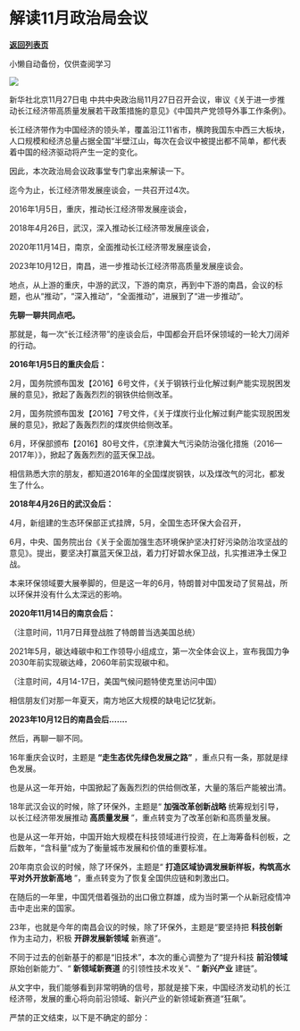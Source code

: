 # 解读11月政治局会议

[**返回列表页**](/gzh/政事堂2019)

小懒自动备份，仅供查阅学习

![](https://mmbiz.qpic.cn/mmbiz_png/rxhS23yu8cNe5KZ44A8NiamuQeQgibtd2VulRHZVy0sX7pUe7pb6lf0yorJTtwWCJDMHbKicvypiaRnjTLuILWnBkw/640?wx_fmt=png&from;=appmsg)

新华社北京11月27日电 中共中央政治局11月27日召开会议，审议《关于进一步推动长江经济带高质量发展若干政策措施的意见》《中国共产党领导外事工作条例》。  

长江经济带作为中国经济的领头羊，覆盖沿江11省市，横跨我国东中西三大板块，人口规模和经济总量占据全国“半壁江山，每次在会议中被提出都不简单，都代表着中国的经济驱动将产生一定的变化。

因此，本次政治局会议政事堂专门拿出来解读一下。

迄今为止，长江经济带发展座谈会，一共召开过4次。

2016年1月5日，重庆，推动长江经济带发展座谈会，

2018年4月26日，武汉，深入推动长江经济带发展座谈会，

2020年11月14日，南京，全面推动长江经济带发展座谈会，

2023年10月12日，南昌，进一步推动长江经济带高质量发展座谈会。

地点，从上游的重庆，中游的武汉，下游的南京，再到中下游的南昌，会议的标题，也从“推动”，“深入推动”，“全面推动”，进展到了“进一步推动”。

 **先聊一聊共同点吧。**

那就是，每一次“长江经济带”的座谈会后，中国都会开启环保领域的一轮大刀阔斧的行动。

 **2016年1月5日的重庆会后：**

2月，国务院颁布国发【2016】6号文件，《关于钢铁行业化解过剩产能实现脱困发展的意见》，掀起了轰轰烈烈的钢铁供给侧改革。

2月，国务院颁布国发【2016】7号文件，《关于煤炭行业化解过剩产能实现脱困发展的意见》，掀起了轰轰烈烈的煤炭供给侧改革。

6月，环保部颁布【2016】80号文件，《京津冀大气污染防治强化措施（2016—2017年）》，掀起了轰轰烈烈的蓝天保卫战。

相信熟悉大宗的朋友，都知道2016年的全国煤炭钢铁，以及煤改气的河北，都发生了什么。

 **2018年4月26日的武汉会后：**

4月，新组建的生态环保部正式挂牌，5月，全国生态环保大会召开，

6月，中央、国务院出台《关于全面加强生态环境保护坚决打好污染防治攻坚战的意见》。提出，要坚决打赢蓝天保卫战，着力打好碧水保卫战，扎实推进净土保卫战。

本来环保领域要大展拳脚的，但是这一年的6月，特朗普对中国发动了贸易战，所以环保并没有什么太深远的影响。  

 **2020年11月14日的南京会后：**

（注意时间，11月7日拜登战胜了特朗普当选美国总统）

2021年5月，碳达峰碳中和工作领导小组成立，第一次全体会议上，宣布我国力争2030年前实现碳达峰，2060年前实现碳中和。

（注意时间，4月14-17日，美国气候问题特使克里访问中国）  

相信朋友们对那一年夏天，南方地区大规模的缺电记忆犹新。

 **2023年10月12日的南昌会后.......**

  

然后，再聊一聊不同。

16年重庆会议时，主题是 **“走生态优先绿色发展之路”** ，重点只有一条，那就是绿色发展。

也是从这一年开始，中国掀起了轰轰烈烈的供给侧改革，大量的落后产能被出清。

18年武汉会议的时候，除了环保外，主题是“ **加强改革创新战略** 统筹规划引导，以长江经济带发展推动 **高质量发展**
”，重点转变为了改革创新和高质量发展。

也是从这一年开始，中国开始大规模在科技领域进行投资，在上海筹备科创板，之后数年，“含科量”成为了衡量城市发展和价值的重要标准。

20年南京会议的时候，除了环保外，主题是“ **打造区域协调发展新样板，构筑高水平对外开放新高地** ”，重点转变为了恢复全国供应链和刺激出口。

在随后的一年里，中国凭借着强劲的出口傲立群雄，成为当时第一个从新冠疫情冲击中走出来的国家。

23年，也就是今年的南昌会议的时候，除了环保外，主题是“要坚持把 **科技创新** 作为主动力，积极 **开辟发展新领域** 新赛道”。

不同于过去的创新基于的都是“旧技术”，本次的重心调整为了“提升科技 **前沿领域** 原始创新能力”、“ **新领域新赛道** 的引领性技术攻关”、“
**新兴产业** 建链”。

从文字中，我们能够看到非常明确的信号，那就是接下来，中国经济发动机的长江经济带，发展的重心将向前沿领域、新兴产业的新领域新赛道“狂飙”。  

严禁的正文结束，以下是不确定的部分：  

